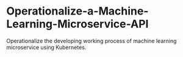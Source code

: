 # Operationalize-a-Machine-Learning-Microservice-API
Operationalize the developing working process of machine learning microservice using Kubernetes.
